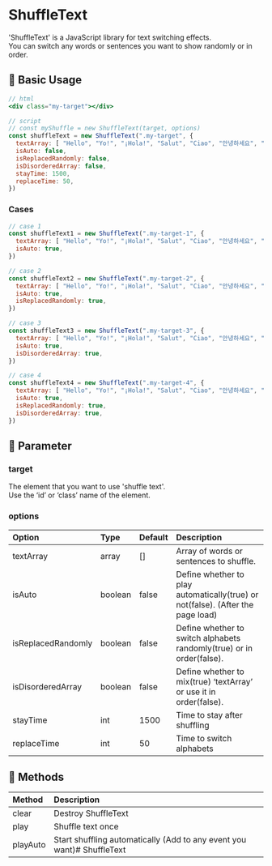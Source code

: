 # ShuffleText

'ShuffleText' is a JavaScript library for text switching effects.  
You can switch any words or sentences you want to show randomly or in order.

## 📌 Basic Usage

```jsx
// html
<div class="my-target"></div>

// script
// const myShuffle = new ShuffleText(target, options)
const shuffleText = new ShuffleText(".my-target", {
  textArray: [ "Hello", "Yo!", "¡Hola!", "Salut", "Ciao", "안녕하세요", "こんにちは" ],
  isAuto: false,
  isReplacedRandomly: false,
  isDisorderedArray: false, 
  stayTime: 1500, 
  replaceTime: 50, 
})
```

### Cases

```jsx
// case 1
const shuffleText1 = new ShuffleText(".my-target-1", {
  textArray: [ "Hello", "Yo!", "¡Hola!", "Salut", "Ciao", "안녕하세요", "こんにちは" ],
  isAuto: true,
})

// case 2
const shuffleText2 = new ShuffleText(".my-target-2", {
  textArray: [ "Hello", "Yo!", "¡Hola!", "Salut", "Ciao", "안녕하세요", "こんにちは" ],
  isAuto: true,
  isReplacedRandomly: true,
})

// case 3
const shuffleText3 = new ShuffleText(".my-target-3", {
  textArray: [ "Hello", "Yo!", "¡Hola!", "Salut", "Ciao", "안녕하세요", "こんにちは" ],
  isAuto: true,
  isDisorderedArray: true, 
})

// case 4
const shuffleText4 = new ShuffleText(".my-target-4", {
  textArray: [ "Hello", "Yo!", "¡Hola!", "Salut", "Ciao", "안녕하세요", "こんにちは" ],
  isAuto: true,
  isReplacedRandomly: true,
  isDisorderedArray: true, 
})
```

## 📌 Parameter

### target
The element that you want to use 'shuffle text'.  
Use the ‘id’ or ‘class’ name of the element.

### options
Option | Type | Default | Description
:---|:---|:---|:---
textArray | array | [] | Array of words or sentences to shuffle.
isAuto | boolean | false | Define whether to play automatically(true) or not(false). (After the page load)
isReplacedRandomly | boolean | false | Define whether to switch alphabets randomly(true) or in order(false).
isDisorderedArray | boolean | false | Define whether to mix(true) ‘textArray’ or use it in order(false).
stayTime | int | 1500 | Time to stay after shuffling
replaceTime | int | 50 | Time to switch alphabets

## 📌 Methods
Method | Description
:---|:---
clear | Destroy ShuffleText
play | Shuffle text once
playAuto | Start shuffling automatically (Add to any event you want)# ShuffleText
